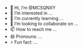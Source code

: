 - 👋 Hi, I’m @MCSQNXY
- 👀 I’m interested in ...
- 🌱 I’m currently learning ...
- 💞️ I’m looking to collaborate on ...
- 📫 How to reach me ...
- 😄 Pronouns: ...
- ⚡ Fun fact: ...

<!---
MCSQNXY/MCSQNXY is a ✨ special ✨ repository because its `README.md` (this file) appears on your GitHub profile.
You can click the Preview link to take a look at your changes.
--->
